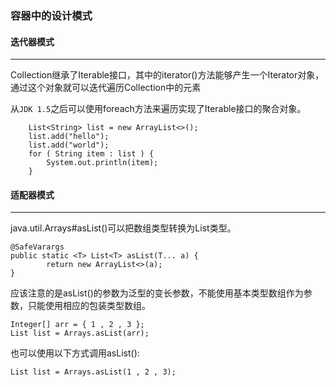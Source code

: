 ### 容器中的设计模式
#### 迭代器模式
----
Collection继承了Iterable接口，其中的iterator()方法能够产生一个Iterator对象，通过这个对象就可以迭代遍历Collection中的元素

从`JDK 1.5`之后可以使用foreach方法来遍历实现了Iterable接口的聚合对象。
````
    List<String> list = new ArrayList<>();
    list.add("hello");
    list.add("world");
    for ( String item : list ) {
        System.out.println(item);
    }
````

#### 适配器模式
----
java.util.Arrays#asList()可以把数组类型转换为List类型。
````
@SafeVarargs
public static <T> List<T> asList(T... a) {
        return new ArrayList<>(a);
}
````
应该注意的是asList()的参数为泛型的变长参数，不能使用基本类型数组作为参数，只能使用相应的包装类型数组。
````
Integer[] arr = { 1 , 2 , 3 };
List list = Arrays.asList(arr);
````
也可以使用以下方式调用asList():
````
List list = Arrays.asList(1 , 2 , 3);
````
